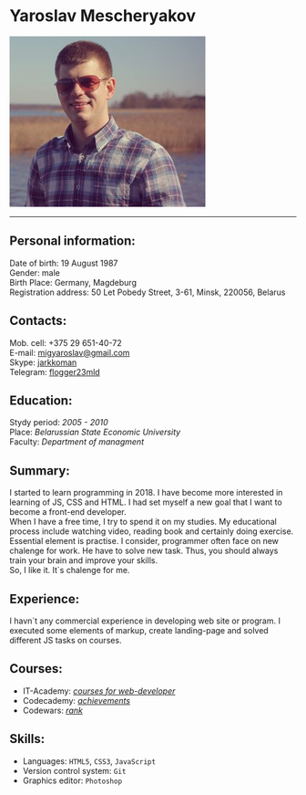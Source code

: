 # Yaroslav Mescheryakov
![My photo](./images/avatar.png "Yaroslav Mescheryakov")  
***  
## Personal information:
Date of birth: 19 August 1987  
Gender: male  
Birth Place: Germany, Magdeburg  
Registration address: 50 Let Pobedy Street, 3-61, Minsk, 220056, Belarus  
## Contacts:
Mob. cell: \+375 29 651-40-72  
  E-mail: <a href="mailto:migyaroslav@gmail.com">migyaroslav@gmail.com</a>  
  Skype: <a href="skype:jarkkoman?chat">jarkkoman</a>  
Telegram: [flogger23mld](https://t.me/flogger23mld/)  
## Education:
Stydy period: *2005 \- 2010*  
Place: *Belarussian State Economic University*  
Faculty: *Department of managment*  
## Summary:
I started to learn programming in 2018. I have become more interested in learning of JS, CSS and HTML. I had set myself a new goal that I want to become a front-end developer.  
When I have a free time, I try to spend it on my studies. My educational process include watching
video, reading book and certainly doing exercise. Essential element is practise. I consider, programmer often face on new chalenge for work. He have to solve new task. Thus, you should always train your brain and improve your skills.  
So, I like it. It\`s chalenge for me.  
## Experience:
I havn\`t any commercial experience in developing web site or program. I executed some elements of markup, create landing-page and solved different JS tasks on courses.  
## Courses:
+ IT-Academy: [*courses for web-developer*](https://www.it-academy.by/course/front-end-developer/)  
+ Codecademy: [*achievements*](https://www.codecademy.com/users/flogger23/achievements/)  
+ Codewars: [*rank*](https://www.codewars.com/users/flogger23/)  
## Skills:
+ Languages: `HTML5`, `CSS3`, `JavaScript` 
+ Version control system: `Git`  
+ Graphics editor: `Photoshop`  
